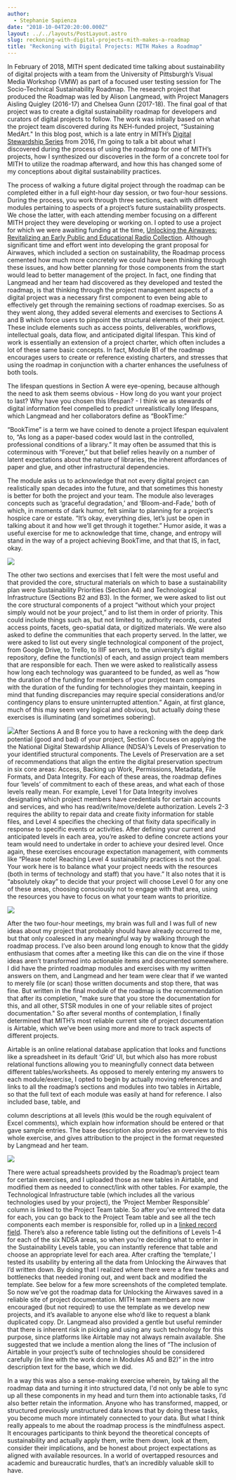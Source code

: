 ```yaml
---
author:
  - Stephanie Sapienza
date: "2018-10-04T20:20:00.000Z"
layout: ../../layouts/PostLayout.astro
slug: reckoning-with-digital-projects-mith-makes-a-roadmap
title: "Reckoning with Digital Projects: MITH Makes a Roadmap"
---
```


In February of 2018, MITH spent dedicated time talking about sustainability of digital projects with a team from the University of Pittsburgh’s Visual Media Workshop (VMW) as part of a focused user testing session for The Socio-Technical Sustainability Roadmap. The research project that produced the Roadmap was led by Alison Langmead, with Project Managers Aisling Quigley (2016-17) and Chelsea Gunn (2017-18). The final goal of that project was to create a digital sustainability roadmap for developers and curators of digital projects to follow. The work was initially based on what the project team discovered during its NEH-funded project, “Sustaining MedArt." In this blog post, which is a late entry in MITH’s [Digital Stewardship Series](https://mith.umd.edu/tag/mith-digital-stewardship-series/) from 2016, I’m going to talk a bit about what I discovered during the process of using the roadmap for one of MITH’s projects, how I synthesized our discoveries in the form of a concrete tool for MITH to utilize the roadmap afterward, and how this has changed some of my conceptions about digital sustainability practices.

The process of walking a future digital project through the roadmap can be completed either in a full eight-hour day session, or two four-hour sessions. During the process, you work through three sections, each with different modules pertaining to aspects of a project’s future sustainability prospects. We chose the latter, with each attending member focusing on a different MITH project they were developing or working on. I opted to use a project for which we were awaiting funding at the time, [Unlocking the Airwaves: Revitalizing an Early Public and Educational Radio Collection](https://mith.umd.edu/research/unlocking-the-airwaves/). Although significant time and effort went into developing the grant proposal for Airwaves, which included a section on sustainability, the Roadmap process cemented how much more concretely we could have been thinking through these issues, and how better planning for those components from the start would lead to better management of the project. In fact, one finding that Langmead and her team had discovered as they developed and tested the roadmap, is that thinking through the project management aspects of a digital project was a necessary first component to even being able to effectively get through the remaining sections of roadmap exercises. So as they went along, they added several elements and exercises to Sections A and B which force users to pinpoint the structural elements of their project. These include elements such as access points, deliverables, workflows, intellectual goals, data flow, and anticipated digital lifespan. This kind of work is essentially an extension of a project charter, which often includes a lot of these same basic concepts. In fact, Module B1 of the roadmap encourages users to create or reference existing charters, and stresses that using the roadmap in conjunction with a charter enhances the usefulness of both tools.

The lifespan questions in Section A were eye-opening, because although the need to ask them seems obvious - How long do you want your project to last? Why have you chosen this lifespan? - I think we as stewards of digital information feel compelled to predict unrealistically long lifespans, which Langmead and her collaborators define as “BookTime:”

“BookTime” is a term we have coined to denote a project lifespan equivalent to, “As long as a paper-based codex would last in the controlled, professional conditions of a library.” It may often be assumed that this is coterminous with “Forever,” but that belief relies heavily on a number of latent expectations about the nature of libraries, the inherent affordances of paper and glue, and other infrastructural dependencies.

The module asks us to acknowledge that not every digital project can realistically span decades into the future, and that sometimes this honesty is better for both the project and your team. The module also leverages concepts such as ‘graceful degradation,’ and ‘Bloom-and-Fade,’ both of which, in moments of dark humor, felt similar to planning for a project’s hospice care or estate. “It’s okay, everything dies, let’s just be open in talking about it and how we’ll get through it together.” Humor aside, it was a useful exercise for me to acknowledge that time, change, and entropy will stand in the way of a project achieving BookTime, and that that IS, in fact, okay.

![](/assets/images/2018-10-Roadmap-B2-Tech.png)

The other two sections and exercises that I felt were the most useful and that provided the core, structural materials on which to base a sustainability plan were Sustainability Priorities (Section A4) and Technological Infrastructure (Sections B2 and B3). In the former, we were asked to list out the core structural components of a project “without which your project simply would not be _your_ project,” and to list them in order of priority. This could include things such as, but not limited to, authority records, curated access points, facets, geo-spatial data, or digitized materials. We were also asked to define the communities that each property served. In the latter, we were asked to list out every single technological component of the project, from Google Drive, to Trello, to IIIF servers, to the university’s digital repository, define the function(s) of each, and assign project team members that are responsible for each. Then we were asked to realistically assess how long each technology was guaranteed to be funded, as well as “how the duration of the funding for members of your project team compares with the duration of the funding for technologies they maintain, keeping in mind that funding discrepancies may require special considerations and/or contingency plans to ensure uninterrupted attention.” Again, at first glance, much of this may seem very logical and obvious, but actually _doing_ these exercises is illuminating (and sometimes sobering).

![](/assets/images/2018-10-Roadmap-C1-NDSA.png)After Sections A and B force you to have a reckoning with the deep dark potential (good and bad) of your project, Section C focuses on applying the the National Digital Stewardship Alliance (NDSA)’s Levels of Preservation to your identified structural components. The Levels of Preservation are a set of recommendations that align the entire the digital preservation spectrum in six core areas: Access, Backing up Work, Permissions, Metadata, File Formats, and Data Integrity. For each of these areas, the roadmap defines four ‘levels’ of commitment to each of these areas, and what each of those levels really mean. For example, Level 1 for Data Integrity involves designating which project members have credentials for certain accounts and services, and who has read/write/move/delete authorization. Levels 2-3 requires the ability to repair data and create fixity information for stable files, and Level 4 specifies the checking of that fixity data specifically in response to specific events or activities. After defining your current and anticipated levels in each area, you’re asked to define concrete actions your team would need to undertake in order to achieve your desired level. Once again, these exercises encourage expectation management, with comments like “Please note! Reaching Level 4 sustainability practices is not the goal. Your work here is to balance what your project needs with the resources (both in terms of technology and staff) that you have.” It also notes that it is “absolutely okay” to decide that your project will choose Level 0 for any one of these areas, choosing consciously not to engage with that area, using the resources you have to focus on what your team wants to prioritize.

![](/assets/images/2018-10-IMG_1785-e1538682046509.jpg)

After the two four-hour meetings, my brain was full and I was full of new ideas about my project that probably should have already occurred to me, but that only coalesced in any meaningful way by walking through the roadmap process. I’ve also been around long enough to know that the giddy enthusiasm that comes after a meeting like this can die on the vine if those ideas aren’t transformed into actionable items and documented somewhere. I did have the printed roadmap modules and exercises with my written answers on them, and Langmead and her team were clear that if we wanted to merely file (or scan) those written documents and stop there, that was fine. But written in the final module of the roadmap is the recommendation that after its completion, "make sure that you store the documentation for this, and all other, STSR modules in one of your reliable sites of project documentation." So after several months of contemplation, I finally determined that MITH’s most reliable current site of project documentation is Airtable, which we’ve been using more and more to track aspects of different projects.

Airtable is an online relational database application that looks and functions like a spreadsheet in its default ‘Grid’ UI, but which also has more robust relational functions allowing you to meaningfully connect data between different tables/worksheets. As opposed to merely entering my answers to each module/exercise, I opted to begin by actually moving references and links to all the roadmap’s sections and modules into two tables in Airtable, so that the full text of each module was easily at hand for reference. I also included base, table, and

column descriptions at all levels (this would be the rough equivalent of Excel comments), which explain how information should be entered or that gave sample entries. The base description also provides an overview to this whole exercise, and gives attribution to the project in the format requested by Langmead and her team.

![](/assets/images/2018-10-Airtable-Roadmap-Descriptions.png)

There were actual spreadsheets provided by the Roadmap’s project team for certain exercises, and I uploaded those as new tables in Airtable, and modified them as needed to connect/link with other tables. For example, the Technological Infrastructure table (which includes all the various technologies used by your project), the ‘Project Member Responsible’ column is linked to the Project Team table. So after you’ve entered the data for each, you can go back to the Project Team table and see all the tech components each member is responsible for, rolled up in a [linked record field](https://guide.airtable.com/linking-tables/). There’s also a reference table listing out the definitions of Levels 1-4 for each of the six NDSA areas, so when you’re deciding what to enter in the Sustainability Levels table, you can instantly reference that table and choose an appropriate level for each area. After crafting the ‘template,’ I tested its usability by entering all the data from Unlocking the Airwaves that I’d written down. By doing that I realized where there were a few tweaks and bottlenecks that needed ironing out, and went back and modified the template. See below for a few more screenshots of the completed template. So now we’ve got the roadmap data for Unlocking the Airwaves saved in a reliable site of project documentation. MITH team members are now encouraged (but not required) to use the template as we develop new projects, and it’s available to anyone else who’d like to request a blank duplicated copy. Dr. Langmead also provided a gentle but useful reminder that there is inherent risk in picking and using any such technology for this purpose, since platforms like Airtable may not always remain available. She suggested that we include a mention along the lines of “The inclusion of Airtable in your project’s suite of technologies should be considered carefully (in line with the work done in Modules A5 and B2)” in the intro description text for the base, which we did.

In a way this was also a sense-making exercise wherein, by taking all the roadmap data and turning it into structured data, I'd not only be able to sync up all these components in my head and turn them into actionable tasks, I’d also better retain the information. Anyone who has transformed, mapped, or structured previously unstructured data knows that by doing these tasks, you become much more intimately connected to your data. But what I think really appeals to me about the roadmap process is the mindfulness aspect. It encourages participants to think beyond the theoretical concepts of sustainability and actually apply them, write them down, look at them, consider their implications, and be honest about project expectations as aligned with available resources. In a world of overtapped resources and academic and bureaucratic hurdles, that’s an incredibly valuable skill to have.
